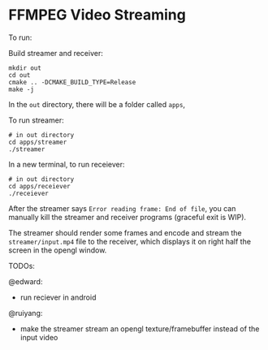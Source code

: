 # FFMPEG Video Streaming

To run:

Build streamer and receiver:
```
mkdir out
cd out
cmake .. -DCMAKE_BUILD_TYPE=Release
make -j
```

In the `out` directory, there will be a folder called `apps`,

To run streamer:
```
# in out directory
cd apps/streamer
./streamer
```

In a new terminal, to run receiever:
```
# in out directory
cd apps/receiever
./receiever
```

After the streamer says `Error reading frame: End of file`, you can manually kill the streamer and receiver programs (graceful exit is WIP).

The streamer should render some frames and encode and stream the `streamer/input.mp4` file to the receiver, which displays it on right half the screen in the opengl window.

TODOs:

@edward:
- run reciever in android

@ruiyang:
- make the streamer stream an opengl texture/framebuffer instead of the input video
